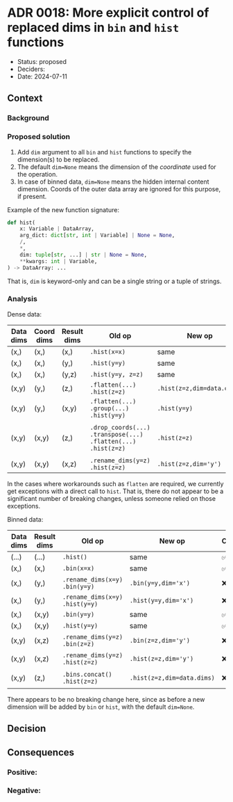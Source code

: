 # ADR 0018: More explicit control of replaced dims in `bin` and `hist` functions

-   Status: proposed
-   Deciders:
-   Date: 2024-07-11

## Context

### Background

### Proposed solution

1. Add `dim` argument to all `bin` and `hist` functions to specify the dimension(s) to be replaced.
2. The default `dim=None` means the dimension of the *coordinate* used for the operation.
3. In case of binned data, `dim=None` means the hidden internal content dimension.
   Coords of the outer data array are ignored for this purpose, if present.

Example of the new function signature:

```python
def hist(
    x: Variable | DataArray,
    arg_dict: dict[str, int | Variable] | None = None,
    /,
    *,
    dim: tuple[str, ...] | str | None = None,
    **kwargs: int | Variable,
) -> DataArray: ...
```

That is, `dim` is keyword-only and can be a single string or a tuple of strings.

### Analysis

Dense data:

| Data dims | Coord dims | Result dims | Old op | New op | Change | Comments (old op) |
|-----------|------------|-------------|--------|--------|------------|----------|
| (x,)      | (x,)       | (x,)    | `.hist(x=x)`       | same |&#x2705;|          |
| (x,)      | (x,)       | (y,)    | `.hist(y=y)`       | same |&#x2705;|          |
| (x,)      | (x,)       | (y,z)   | `.hist(y=y, z=z)`  | same |&#x2705;|          |
| (x,y)     | (y,)       | (z,)    | `.flatten(...)`<br>`.hist(z=z)` | `.hist(z=z,dim=data.dims)` |&#x274c;|          |
| (x,y)     | (y,)       | (x,y)   | `.flatten(...)`<br>`.group(...)`<br>`.hist(y=y)` | `.hist(y=y)` |&#x274c;|          |
| (x,y)     | (x,y)      | (z,)    | `.drop_coords(...)`<br>`.transpose(...)`<br>`.flatten(...)`<br>`.hist(z=z)`       | `.hist(z=z)` |&#x274c;| can also `hist(...).sum(...)` but has memory problems |
| (x,y)     | (x,y)      | (x,z)   | `.rename_dims(y=z)`<br>`.hist(z=z)` | `.hist(z=z,dim='y')` |&#x274c;|          |

In the cases where workarounds such as `flatten` are required, we currently get exceptions with a direct call to `hist`.
That is, there do not appear to be a significant number of breaking changes, unless someone relied on those exceptions.

Binned data:

| Data dims | Result dims | Old op | New op | Change | Comments (old op) |
|-----------|-------------|--------|--------|------------|----------|
| (...) | (...) | `.hist()`     | same |&#x2705;|     | |
| (x,)  | (x,)  | `.bin(x=x)`   | same |&#x2705;|     | |
| (x,)  | (y,)  | `.rename_dims(x=y)`<br>`.bin(y=y)`  | `.bin(y=y,dim='x')` |&#x274c;| Or use `.bin(y=y).bins.concat('x')` |
| (x,)  | (y,)  | `.rename_dims(x=y)`<br>`.hist(y=y)` | `.hist(y=y,dim='x')` |&#x274c;| Or use `.hist(y=y).sum('x')` |
| (x,)  | (x,y) | `.bin(y=y)`   | same |&#x2705;|     | |
| (x,)  | (x,y) | `.hist(y=y)`  | same |&#x2705;|     | |
| (x,y) | (x,z) | `.rename_dims(y=z)`<br>`.bin(z=z)`  | `.bin(z=z,dim='y')` |&#x274c;| Or use `.bin(z=z).bins.concat('y')` |
| (x,y) | (x,z) | `.rename_dims(y=z)`<br>`.hist(z=z)` | `.hist(z=z,dim='y')` |&#x274c;| Or use `.bins.concat('y').hist(z=z)` |
| (x,y) | (z,)  | `.bins.concat()`<br>`.hist(z=z)`    | `.hist(z=z,dim=data.dims)` |&#x274c;| need extra tricks for multithreading |

There appears to be no breaking change here, since as before a new dimension will be added by `bin` or `hist`, with the default `dim=None`.


## Decision

## Consequences

### Positive:

### Negative:
